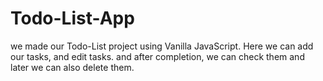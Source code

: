 # Todo-List-App
we made our Todo-List project using Vanilla JavaScript. Here we can add our tasks, and edit tasks. and after completion, we can check them and later we can also delete them.
